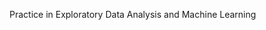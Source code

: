 Practice in Exploratory Data Analysis and Machine Learning

<!---
mteoraso/mteoraso is a ✨ special ✨ repository because its `README.md` (this file) appears on your GitHub profile.
You can click the Preview link to take a look at your changes.
--->
